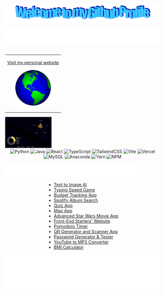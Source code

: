 <!-- "Hero" Header -->
<div align="center">
  <img src="images/welcome.png" style="max-width: 100%;" alt="Welcome to my Github Profile" />
  <br />
  <br />
  <img height="50" alt="My Name is Erdem and I like Python" src="images/personal_note.svg" />
  <br />
  <br />
</div>

<table width="100%" align="center">
<tr>
<td align="center">
<a href="https://erdemonal.vercel.app/">
<p>Visit my personal website </p>


<p>

<img alt="Globe" height="120" src="images/globe.gif">
</a>
</p>

</td>



</tr>
</table>



<img src="profile-3d-contrib/profile-night-rainbow.svg" alt="3D Contributions" style="max-width: 30%;">
<div style="text-align: center;">
  <img alt="Python" src="https://img.shields.io/badge/python-3670A0?style=plastic&logo=python&logoColor=ffdd54">
  <img alt="Java" src="https://img.shields.io/badge/java-%23ED8B00.svg?style=plastic&logo=openjdk&logoColor=white">
  <img alt="React" src="https://img.shields.io/badge/react-%2320232a.svg?style=plastic&logo=react&logoColor=%2361DAFB">
  <img alt="TypeScript" src="https://img.shields.io/badge/typescript-%23007ACC.svg?style=plastic&logo=typescript&logoColor=white">
  <img alt="TailwindCSS" src="https://img.shields.io/badge/tailwindcss-%2338B2AC.svg?style=plastic&logo=tailwind-css&logoColor=white">
  <img alt="Vite" src="https://img.shields.io/badge/vite-%23646CFF.svg?style=plastic&logo=vite&logoColor=white">
  <img alt="Vercel" src="https://img.shields.io/badge/vercel-%23000000.svg?style=plastic&logo=vercel&logoColor=white">
  <img alt="MySQL" src="https://img.shields.io/badge/mysql-4479A1.svg?style=plastic&logo=mysql&logoColor=white">
  <img alt="Anaconda" src="https://img.shields.io/badge/Anaconda-%2344A833.svg?style=plastic&logo=anaconda&logoColor=white">
  <img alt="Yarn" src="https://img.shields.io/badge/yarn-%232C8EBB.svg?style=plastic&logo=yarn&logoColor=white">
  <img alt="NPM" src="https://img.shields.io/badge/NPM-%23CB3837.svg?style=plastic&logo=npm&logoColor=white">
</div>


<br/>


   <div style="text-align: left;">
        <img height="40" alt="Check out my Webapps :" src="images/webapps.svg" />
   
  <ul style="list-style-type: disc; text-align: left; margin-left: auto; margin-right: auto; width: fit-content;">
        <li><a href="https://text-to-image-wheat.vercel.app">Text to Image AI</a></li>
        <li><a href="https://type-blitz-silk.vercel.app">Typing Speed Game</a></li>
        <li><a href="https://budget-one-silk.vercel.app">Budget Tracking App</a></li>
        <li><a href="https://spotifysearch.vercel.app">Spotify Album Search</a></li>
        <li><a href="https://quiz-one-amber.vercel.app">Quiz App</a></li>
        <li><a href="https://leafletmap.vercel.app">Map App</a></li>
        <li><a href="https://starwarshex.vercel.app">Advanced Star Wars Movie App</a></li>
        <li><a href="https://taskfront-ten.vercel.app">Front-End Starters' Website</a></li>
        <li><a href="https://pomodoro-tau-seven.vercel.app">Pomodoro Timer</a></li>
        <li><a href="https://qrbeta.vercel.app">QR Generator and Scanner App</a></li>
        <li><a href="https://passwordgenerator-sable-two.vercel.app">Password Generator & Tester</a></li>
        <li><a href="https://mp3converter-xi.vercel.app">YouTube to MP3 Converter</a></li>
        <li><a href="https://bmicalculator-mauve.vercel.app">BMI Calculator</a></li>
    </ul>
    </div>
    <div align="center">
    <img height="120" alt="Thanks for visiting me" width="100%" src="images/marquee.svg" />
    <br />
</div>


    






